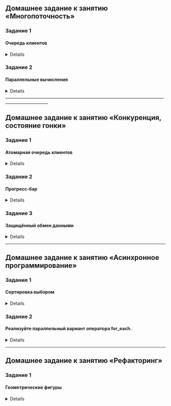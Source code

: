 ## Домашнее задание к занятию «Многопоточность»

### Задание 1

#### Очередь клиентов
<details>
Вам нужно создать приложение, которое имитирует очередь в окошко. Для этого нужно создать два потока, работающие с одной разделяемой переменной.

Первый поток имитирует клиента: раз в секунду он обращается к счётчику клиентов и увеличивает его на 1. Максимальное количество клиентов должно быть параметризировано.

Второй поток имитирует операциониста: раз в 2 секунды он обращается к счётчику клиентов и уменьшает его на 1. «Операционист» работает до последнего клиента.
</details>

### Задание 2

#### Параллельные вычисления
<details>
- Напишите программу для расчёта суммы двух векторов.
- Распараллельте эту программу на 2, 4, 8 и 16 потоков.
- Определите, какое количество потоков даёт самый быстрый результат.
- Сравните результаты выполнения для массивов из 1 000, 10 000, 100 000 и 1 000 000 элементов.
- Время выполнения для каждого варианта сведите в таблицу и выведите её в консоль.
- Первый запущенный поток должен вывести на экран доступное количество аппаратных ядер.

![](./pic1.png)
</details>
___________________________________________________________________________________________________

## Домашнее задание к занятию «Конкуренция, состояние гонки»

### Задание 1

#### Атомарная очередь клиентов
<details>
Нужно модифицировать [задание 1 к первому уроку](https://github.com/netology-code/map-homeworks/tree/main/01) так, чтобы счётчик клиентов был атомарным.<br/>
Все операции со счётчиков должны быть атомарными.<br/>
Проверьте работу различными способами упорядочения доступа к памяти.

</details>

### Задание 2

#### Прогресс-бар
<details>
Создайте консольное приложение для имитации многопоточного расчёта.<br/>
Количество потоков, длина расчёта должны быть заданы переменными.<br/>
В консоль во время работы программы должны построчно для каждого потока выводиться:

	• номер потока по порядку;
	
	• идентификатор потока;
	
	• заполняющийся индикатор наподобие прогресс-бара, визуализирующий процесс «расчёта»;
	
	• после завершения работы каждого потока в соответствующей строке суммарное время, затраченное на работу потока.
 
 Строки прогресс-баров каждого потока должны выводиться одновремено. Время появления каждого нового символа в строке прогресс-бара подберите так, чтобы процесс заполнения строки был виден. Пример работы программы [по ссылке.]( https://cloud.mail.ru/public/MZVL/AqpmAkcMp)


#### Дополнение к заданию 2*

Во время очередной итерации «расчёта» сымитируйте со случайной вероятностью возникновение ошибки (exception), которая не должна приводить к прекращению работы потока или программы. При этом этот факт должен визуализироваться отдельным цветом на прогресс-баре.
</details>

### Задание 3

#### Защищённый обмен данными
<details>
- Создайте класс Data, содержащий в качестве полей скалярные данные и мьютекс.
- Создайте функцию swap, которая принимает ссылки на два объекта класса Data и обменивает их местами.<br/>
- В функциях нужно сначала захватить мьютексы обоих объектов, а затем выполнить обмен данными.
- Реализуйте три варианта этой функции: при помощи lock, scoped_lock и unique_lock.
  </details>

___________________________________________________________________________________________________
## Домашнее задание к занятию «Асинхронное программирование»

### Задание 1
#### Сортировка выбором
<details>
Реализуйте алгоритм сортировки выбором.
Сортировка выбором состоит в том, что в неупорядоченном списке находится наименьший элемент. Выбранный в исходном списке минимальный элемент записывается на i-е место исходного списка (i=1,2,…,п), а элемент с i-го места — на место выбранного. При этом очевидно, что уже упорядоченные элементы, а они будут расположены, начиная с первого места, исключаются из дальнейшей сортировки, поэтому длина списка, участвующего в каждом последующем просмотре, должна быть на один элемент меньше предыдущего.
Поиск минимального элемента реализуйте в виде асинхронной задачи.
Результат должен возвращаться в основной поток через связку std::promise-std::future.
</details>
 
### Задание 2
#### Реализуйте параллельный вариант оператора for_each.
<details>
Функция должна принимать итераторы на начало и конец контейнера и ссылку, обрабатывающую функцию.
При реализации нужно рекурсивно разделить контейнер на несколько блоков и для каждого запустить отдельную задачу, применяющую обрабатывающую функцию к части контейнера.
</details>

___________________________________________________________________________________________________
## Домашнее задание к занятию «Рефакторинг»

### Задание 1
#### Геометрические фигуры
<details>
Представлен класс, описывающий геометрические фигуры:

* линия,
* прямоугольник,
* параллелепипед,
* окружность,
* цилиндр.

Класс, описывающий геометрические преобразования фигур:

* смещения по осям x, y, z;
* масштабирование по отдельным осям;
* полное масштабирование.

Нужно выделить из кода «плохие запахи» и провести рефакторинг кода, приведя его к корректному виду.
</details>
 
